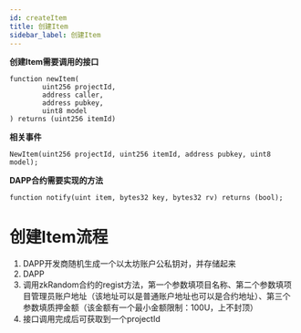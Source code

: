 ```yaml
---
id: createItem
title: 创建Item
sidebar_label: 创建Item
---
```


**创建Item需要调用的接口**

```solidity
function newItem(
        uint256 projectId,
        address caller,
        address pubkey,
        uint8 model
) returns (uint256 itemId)
```

**相关事件**
```
NewItem(uint256 projectId, uint256 itemId, address pubkey, uint8 model);
```

**DAPP合约需要实现的方法**
```
function notify(uint item, bytes32 key, bytes32 rv) returns (bool);
```

# 创建Item流程

1. DAPP开发商随机生成一个以太坊账户公私钥对，并存储起来
2. DAPP
3. 调用zkRandom合约的regist方法，第一个参数填项目名称、第二个参数填项目管理员账户地址（该地址可以是普通账户地址也可以是合约地址）、第三个参数填质押金额（该金额有一个最小金额限制：100U，上不封顶）
4. 接口调用完成后可获取到一个projectId
